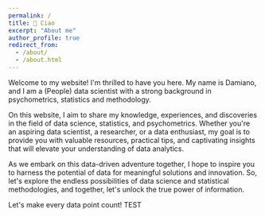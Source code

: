 ```yaml
---
permalink: /
title: 👋 Ciao
excerpt: "About me"
author_profile: true
redirect_from: 
  - /about/
  - /about.html
---
```


Welcome to my website! I'm thrilled to have you here. My name is Damiano, and I am a (People) data scientist with a strong background in psychometrics, statistics and methodology. 

On this website, I aim to share my knowledge, experiences, and discoveries in the field of data science, statistics, and psychometrics. Whether you're an aspiring data scientist, a researcher, or a data enthusiast, my goal is to provide you with valuable resources, practical tips, and captivating insights that will elevate your understanding of data analytics.

As we embark on this data-driven adventure together, I hope to inspire you to harness the potential of data for meaningful solutions and innovation. So, let's explore the endless possibilities of data science and statistical methodologies, and together, let's unlock the true power of information.

Let's make every data point count!
TEST